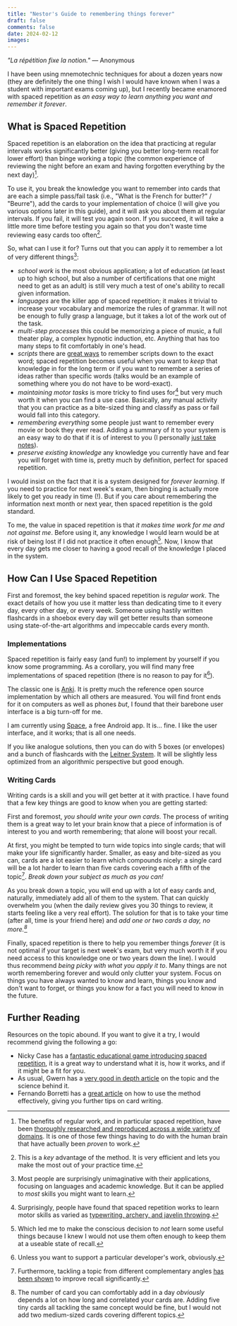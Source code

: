 ```yaml
---
title: "Nestor's Guide to remembering things forever"
draft: false
comments: false
date: 2024-02-12
images: 
---
```


*"La répétition fixe la notion."*
— Anonymous

I have been using mnemotechnic techniques for about a dozen years now (they are definitely the one thing I wish I would have known when I was a student with important exams coming up), but I recently became enamored with spaced repetition as *an easy way to learn anything you want and remember it forever*.

## What is Spaced Repetition

Spaced repetition is an elaboration on the idea that practicing at regular intervals works significantly better (giving you better long-term recall for lower effort) than binge working a topic (the common experience of reviewing the night before an exam and having forgotten everything by the next day)[^science].

[^science]: The benefits of regular work, and in particular spaced repetition, have been [thoroughly researched and reproduced across a wide variety of domains](https://gwern.net/spaced-repetition#literature-review). It is one of those few things having to do with the human brain that have actually been *proven* to work.

To use it, you break the knowledge you want to remember into cards that are each a simple pass/fail task (i.e., "What is the French for butter?" / "Beurre"), add the cards to your implementation of choice (I will give you various options later in this guide), and it will ask you about them at regular intervals.
If you fail, it will test you again soon. If you succeed, it will take a little more time before testing you again so that you don't waste time reviewing easy cards too often[^efficient].

[^efficient]: This is a *key* advantage of the method. It is very efficient and lets you make the most out of your practice time.

So, what can I use it for? Turns out that you can apply it to remember a lot of very different things[^imagination]:

* *school work* is the most obvious application; a lot of education (at least up to high school, but also a number of certifications that one might need to get as an adult) is still very much a test of one's ability to recall given information.
* *languages* are the killer app of spaced repetition; it makes it trivial to increase your vocabulary and memorize the rules of grammar. It will not be enough to fully grasp a language, but it takes a lot of the work out of the task.
* *multi-step processes* this could be memorizing a piece of music, a full theater play, a complex hypnotic induction, etc. Anything that has too many steps to fit comfortably in one's head.
* *scripts* there are [great ways](https://youtu.be/k8k_rNTDjJM) to remember scripts down to the exact word; spaced repetition becomes useful when you want to *keep* that knowledge in for the long term or if you want to remember a series of ideas rather than specific words (talks would be an example of something where you do not have to be word-exact).
* *maintaining motor tasks* is more tricky to find uses for[^motor] but very much worth it when you can find a use case. Basically, any manual activity that you can practice as a bite-sized thing and classify as pass or fail would fall into this category.
* *remembering everything* some people just want to remember every movie or book they ever read. Adding a summary of it to your system is an easy way to do that if it is of interest to you (I personally [just take notes](/writing/guides/ideas)).
* *preserve existing knowledge* any knowledge you currently have and fear you will forget with time is, pretty much by definition, perfect for spaced repetition.

[^imagination]: Most people are surprisingly unimaginative with their applications, focusing on languages and academic knowledge. But it can be applied to *most* skills you might want to learn.

[^motor]: Surprisingly, people have found that spaced repetition works to learn motor skills as varied as [typewriting, archery, and javelin throwing](https://gwern.net/spaced-repetition#motor-skills).

I would insist on the fact that it is a system designed for *forever learning*. If you need to practice for next week's exam, then binging is actually more likely to get you ready in time (!).
But if you care about remembering the information next month or next year, then spaced repetition is the gold standard.

To me, the value in spaced repetition is that *it makes time work for me and not against me*.
Before using it, any knowledge I would learn would be at risk of being lost if I did not practice it often enough[^forget].
Now, I know that every day gets me closer to having a good recall of the knowledge I placed in the system.

[^forget]: Which led me to make the conscious decision to *not* learn some useful things because I knew I would not use them often enough to keep them at a useable state of recall.

## How Can I Use Spaced Repetition

First and foremost, the key behind spaced repetition is *regular work*.
The exact details of how you use it matter less than dedicating time to it every day, every other day, or every week.
Someone using hastily written flashcards in a shoebox every day will get better results than someone using state-of-the-art algorithms and impeccable cards every month.

### Implementations

Spaced repetition is fairly easy (and fun!) to implement by yourself if you know some programming.
As a corollary, you will find many free implementations of spaced repetition (there is no reason to pay for it[^support]).

The classic one is [Anki](https://apps.ankiweb.net/). It is pretty much the reference open source implementation by which all others are measured.
You will find front ends for it on computers as well as phones *but*, I found that their barebone user interface is a big turn-off for me.

I am currently using [Space](https://play.google.com/store/apps/details?id=com.space.space&hl=en_US&gl=US), a free Android app.
It is... fine. I like the user interface, and it works; that is all one needs.

If you like analogue solutions, then you can do with 5 boxes (or envelopes) and a bunch of flashcards with the [Leitner System](https://en.wikipedia.org/wiki/Leitner_system).
It will be slightly less optimized from an algorithmic perspective but good enough.

[^support]: Unless you want to support a particular developer's work, obviously.

### Writing Cards

Writing cards is a skill and you will get better at it with practice.
I have found that a few key things are good to know when you are getting started:

First and foremost, *you should write your own cards*.
The process of writing them is a great way to let your brain know that a piece of information is of interest to you and worth remembering; that alone will boost your recall.

At first, you might be tempted to turn wide topics into single cards; that will make your life significantly harder.
Smaller, as easy and bite-sized as you can, cards are a lot easier to learn which compounds nicely: a single card will be a lot harder to learn than five cards covering each a fifth of the topic[^break].
*Break down your subject as much as you can!*

As you break down a topic, you will end up with a lot of easy cards and, naturally, immediately add all of them to the system.
That can quickly overwhelm you (when the daily review gives you 30 things to review, it starts feeling like a very real effort).
The solution for that is to take your time (after all, time is your friend here) and *add one or two cards a day, no more.[^many]*

Finally, spaced repetition is there to help you remember things *forever* (it is not optimal if your target is next week's exam, but very much worth it if you need access to this knowledge one or two years down the line).
I would thus recommend *being picky with what you apply it to*. Many things are not worth remembering forever and would only clutter your system.
Focus on things you have always wanted to know and learn, things you know and don't want to forget, or things you know for a fact you will need to know in the future.

[^many]: The number of card you can comfortably add in a day *obviously* depends a lot on how long and correlated your cards are. Adding five tiny cards all tackling the same concept would be fine, but I would not add two medium-sized cards covering different topics.

[^break]: Furthermore, tackling a topic from different complementary angles [has been shown](https://universeofmemory.com/spaced-repetition-apps-dont-work/) to improve recall significantly.

## Further Reading

Resources on the topic abound. If you want to give it a try, I would recommend giving the following a go:

* Nicky Case has a [fantastic educational game introducing spaced repetition](https://ncase.me/remember/), it is a great way to understand what it is, how it works, and if it might be a fit for you.
* As usual, Gwern has a [very good in depth article](https://gwern.net/spaced-repetition) on the topic and the science behind it.
* Fernando Borretti has a [great article](https://borretti.me/article/effective-spaced-repetition) on how to use the method effectively, giving you further tips on card writing.
